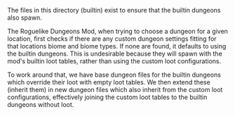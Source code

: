 The files in this directory (builtin) exist to ensure that the builtin dungeons also spawn.

The Roguelike Dungeons Mod, when trying to choose a dungeon for a given location, first checks if there are any custom dungeon settings fitting for that locations biome and biome types. If none are found, it defaults to using the builtin dungeons. This is undesirable because they will spawn with the mod's builtin loot tables, rather than using the custom loot configurations.

To work around that, we have base dungeon files for the builtin dungeons which override their loot with empty loot tables.
We then extend these (inherit them) in new dungeon files which also inherit from the custom loot configurations, effectively joining the custom loot tables to the builtin dungeons without loot. 